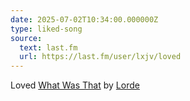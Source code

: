 ```yaml
---
date: 2025-07-02T10:34:00.000000Z
type: liked-song
source:
  text: last.fm
  url: https://last.fm/user/lxjv/loved
---
```


Loved [What Was That](https://www.last.fm/music/Lorde/_/What+Was+That) by [Lorde](https://www.last.fm/music/Lorde)